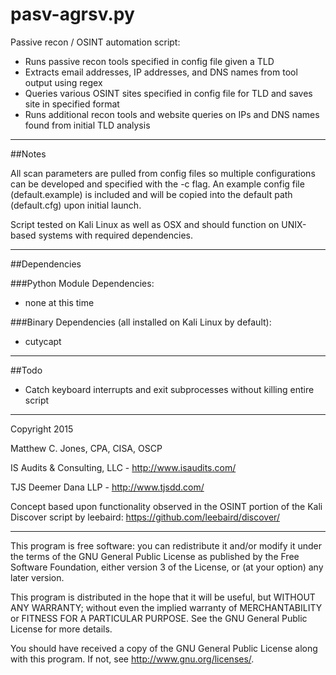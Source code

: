 pasv-agrsv.py
===========

Passive recon / OSINT automation script:

- Runs passive recon tools specified in config file given a TLD
- Extracts email addresses, IP addresses, and DNS names from tool output using regex
- Queries various OSINT sites specified in config file for TLD and saves site in specified format
- Runs additional recon tools and website queries on IPs and DNS names found from initial TLD analysis

---------------------------------------------------------------------------------------------------
##Notes

All scan parameters are pulled from config files so multiple configurations can be developed and specified with the -c flag.
An example config file (default.example) is included and will be copied into the default path (default.cfg) upon initial launch. 

Script tested on Kali Linux as well as OSX and should function on UNIX-based systems with required dependencies.

---------------------------------------------------------------------------------------------------
##Dependencies

###Python Module Dependencies:
- none at this time

###Binary Dependencies (all installed on Kali Linux by default):
- cutycapt

---------------------------------------------------------------------------------------------------
##Todo

- Catch keyboard interrupts and exit subprocesses without killing entire script

---------------------------------------------------------------------------------------------------

Copyright 2015

Matthew C. Jones, CPA, CISA, OSCP

IS Audits & Consulting, LLC - <http://www.isaudits.com/>

TJS Deemer Dana LLP - <http://www.tjsdd.com/>

Concept based upon functionality observed in the OSINT portion of the Kali Discover script by leebaird: <https://github.com/leebaird/discover/>

---------------------------------------------------------------------------------------------------

This program is free software: you can redistribute it and/or modify it under the terms of the GNU General Public License as published by the Free Software Foundation, either version 3 of the License, or (at your option) any later version.

This program is distributed in the hope that it will be useful, but WITHOUT ANY WARRANTY; without even the implied warranty of MERCHANTABILITY or FITNESS FOR A PARTICULAR PURPOSE. See the GNU General Public License for more details.

You should have received a copy of the GNU General Public License along with this program. If not, see <http://www.gnu.org/licenses/>.